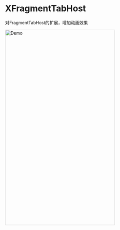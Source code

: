 # XFragmentTabHost
对FragmentTabHost的扩展，增加动画效果

<img src="http://img.my.csdn.net/uploads/201607/17/1468765023_2406.gif" width = "360" height = "640" alt="Demo" />
